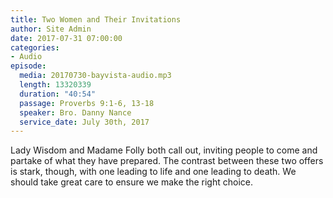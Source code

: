 ```yaml
---
title: Two Women and Their Invitations
author: Site Admin
date: 2017-07-31 07:00:00
categories:
- Audio
episode:
  media: 20170730-bayvista-audio.mp3
  length: 13320339
  duration: "40:54"
  passage: Proverbs 9:1-6, 13-18
  speaker: Bro. Danny Nance
  service_date: July 30th, 2017
---
```

Lady Wisdom and Madame Folly both call out, inviting people to come and partake of what they have prepared. The contrast between these two offers is stark, though, with one leading to life and one leading to death. We should take great care to ensure we make the right choice.